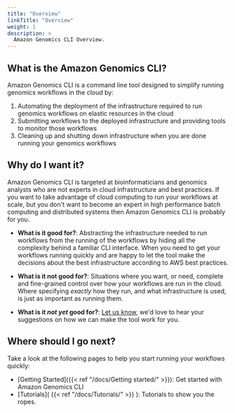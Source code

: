 ```yaml
---
title: "Overview"
linkTitle: "Overview"
weight: 1
description: >
  Amazon Genomics CLI Overview.
---
```


## What is the Amazon Genomics CLI?

Amazon Genomics CLI is a command line tool designed to simplify running genomics workflows in the cloud by:

1. Automating the deployment of the infrastructure required to run genomics workflows on elastic resources in the cloud
2. Submitting workflows to the deployed infrastructure and providing tools to monitor those workflows
3. Cleaning up and shutting down infrastructure when you are done running your genomics workflows

## Why do I want it?

Amazon Genomics CLI is targeted at bioinformaticians and genomics analysts who are not experts in cloud infrastructure
and best practices. If you want to take advantage of cloud computing to run your workflows at scale, but you don't want
to become an expert in high performance batch computing and distributed systems then Amazon Genomics CLI is probably
for you.

* **What is it good for?**: Abstracting the infrastructure needed to run workflows from the running of the workflows by hiding all the complexity behind a familiar CLI interface. When you need to get your workflows running quickly and are happy to let the tool make the decisions about the best infrastructure according to AWS best practices.

* **What is it not good for?**: Situations where you want, or need, complete and fine-grained control over how your workflows are run in the cloud. Where specifying *exactly* how they run, and what infrastructure is used, is just as important as running them.

* **What is it *not yet* good for?**: [Let us know](https://github.com/aws/amazon-genomics-cli/issues/new/choose), we'd love to hear your suggestions on how we can make the tool work for you.

## Where should I go next?

Take a look at the following pages to help you start running your workflows quickly:

* [Getting Started]({{< ref "/docs/Getting started/" >}}): Get started with Amazon Genomics CLI
* [Tutorials]( {{< ref "/docs/Tutorials/" >}} ): Tutorials to show you the ropes.

